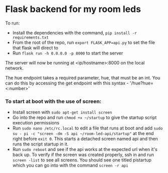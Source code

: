 # Flask backend for my room leds
To run:
- Install the dependencies with the command, `pip install -r requirements.txt`
- From the root of the repo, run `export FLASK_APP=api.py` to set the file that flask will direct to
- Run `flask run -h 0.0.0.0 -p 8000` to start the server

The server will now be running at <ip/hostname>:8000 on the local network.

The hue endpoint takes a required parameter, hue, that must be an int.
You can do this by accessing the get endpoint with this syntax - '/hue?hue=<:number>'

### To start at boot with the use of screen:
- Install screen with `sudo apt-get install screen`
- Go into the repo and run `chmod +x ~/startup` to give the startup script execution permissions
- Run `sudo nano /etc/rc.local` to edit a file that runs at boot and add `sudo su - pi -c "screen -dm -S api ~/room-led-api/startup"` at the end right before `exit 0`. This starts a detached screen named api and then runs the script startup in it.
- Run `sudo reboot` and see if the api works at the expected url when it's back up. To verify if the screen was created properly, ssh in and run `screen -list` to see all screens. You should see one titled pistartup which you can go into with the command `screen -r api`
